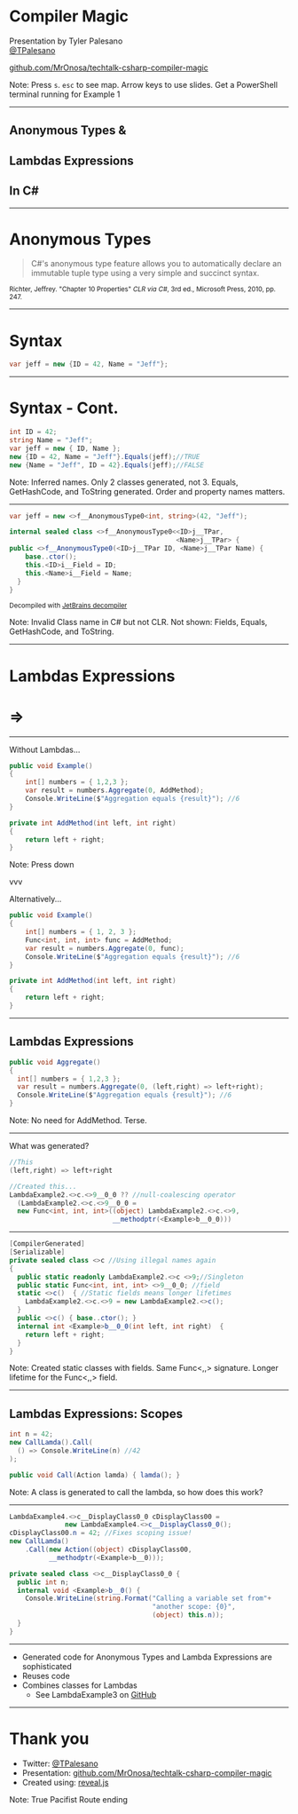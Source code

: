 # Compiler Magic
Presentation by Tyler Palesano  
[@TPalesano](https://twitter.com/TPalesano)

[github.com/MrOnosa/techtalk-csharp-compiler-magic](https://github.com/MrOnosa/techtalk-csharp-compiler-magic)

Note: Press `s`. `esc` to see map. Arrow keys to use slides. Get a PowerShell terminal running for Example 1

---

## Anonymous Types &
## Lambdas Expressions
## In C\# #

<!-- vvv

Test -->

---

# Anonymous Types

>C#'s anonymous type feature allows you to automatically declare an immutable tuple type using a very simple and succinct syntax.

<small>Richter, Jeffrey. "Chapter 10 Properties" _CLR via C#_, 3rd ed., Microsoft Press, 2010, pp. 247.</small>

---

# Syntax

```csharp
var jeff = new {ID = 42, Name = "Jeff"};
```

---

# Syntax - Cont.

```csharp
int ID = 42;
string Name = "Jeff";
var jeff = new { ID, Name };
new {ID = 42, Name = "Jeff"}.Equals(jeff);//TRUE
new {Name = "Jeff", ID = 42}.Equals(jeff);//FALSE
```

Note: Inferred names. Only 2 classes generated, not 3. Equals, GetHashCode, and ToString generated. Order and property names matters.

---

```csharp
var jeff = new <>f__AnonymousType0<int, string>(42, "Jeff");
```

```csharp
internal sealed class <>f__AnonymousType0<<ID>j__TPar, 
                                          <Name>j__TPar> {
public <>f__AnonymousType0(<ID>j__TPar ID, <Name>j__TPar Name) {
    base..ctor();
    this.<ID>i__Field = ID;
    this.<Name>i__Field = Name;
  }
}
```

<small>Decompiled with [JetBrains decompiler](https://www.jetbrains.com/decompiler/)</small>

Note: Invalid Class name in C# but not CLR. Not shown: Fields, Equals, GetHashCode, and ToString.

---

# Lambdas Expressions
# =>

---

Without Lambdas...
```csharp
public void Example()
{
    int[] numbers = { 1,2,3 };
    var result = numbers.Aggregate(0, AddMethod);
    Console.WriteLine($"Aggregation equals {result}"); //6
}

private int AddMethod(int left, int right)
{
    return left + right;
}
```

Note: Press down

vvv

Alternatively...
```csharp
public void Example()
{
    int[] numbers = { 1, 2, 3 };
    Func<int, int, int> func = AddMethod;
    var result = numbers.Aggregate(0, func);
    Console.WriteLine($"Aggregation equals {result}"); //6
}

private int AddMethod(int left, int right)
{
    return left + right;
}
```

---

## Lambdas Expressions

```csharp
public void Aggregate()
{
  int[] numbers = { 1,2,3 };
  var result = numbers.Aggregate(0, (left,right) => left+right);
  Console.WriteLine($"Aggregation equals {result}"); //6
}
```

Note: No need for AddMethod. Terse.

---

What was generated?
```csharp
//This
(left,right) => left+right
```
```csharp
//Created this...
LambdaExample2.<>c.<>9__0_0 ?? //null-coalescing operator
  (LambdaExample2.<>c.<>9__0_0 = 
  new Func<int, int, int>((object) LambdaExample2.<>c.<>9, 
                          __methodptr(<Example>b__0_0)))
```

---

```csharp
[CompilerGenerated] 
[Serializable]
private sealed class <>c //Using illegal names again
{
  public static readonly LambdaExample2.<>c <>9;//Singleton
  public static Func<int, int, int> <>9__0_0; //field
  static <>c()  { //Static fields means longer lifetimes
    LambdaExample2.<>c.<>9 = new LambdaExample2.<>c(); 
  }
  public <>c() { base..ctor(); }
  internal int <Example>b__0_0(int left, int right)  {
    return left + right;
  }
}
```

Note: Created static classes with fields. Same Func<,,> signature. Longer lifetime for the Func<,,> field.

---

## Lambdas Expressions: Scopes

```csharp
int n = 42;
new CallLamda().Call(
  () => Console.WriteLine(n) //42
);
```
```csharp
public void Call(Action lamda) { lamda(); }
```

Note: A class is generated to call the lambda, so how does this work?

---

```csharp
LambdaExample4.<>c__DisplayClass0_0 cDisplayClass00 =
              new LambdaExample4.<>c__DisplayClass0_0();
cDisplayClass00.n = 42; //Fixes scoping issue!
new CallLamda()
    .Call(new Action((object) cDisplayClass00, 
          __methodptr(<Example>b__0)));
```

```csharp
private sealed class <>c__DisplayClass0_0 {
  public int n; 
  internal void <Example>b__0() {
    Console.WriteLine(string.Format("Calling a variable set from"+
                                    "another scope: {0}", 
                                    (object) this.n));
  }
}
```

---

* Generated code for Anonymous Types and Lambda Expressions are sophisticated
 * Reuses code
 * Combines classes for Lambdas 
   * See LambdaExample3 on [GitHub](https://github.com/MrOnosa/techtalk-csharp-compiler-magic)
 
---

# Thank you

* Twitter: [@TPalesano](https://twitter.com/TPalesano)
* Presentation: [github.com/MrOnosa/techtalk-csharp-compiler-magic](https://github.com/MrOnosa/techtalk-csharp-compiler-magic)
* Created using: [reveal.js](https://github.com/hakimel/reveal.js/)

Note: True Pacifist Route ending